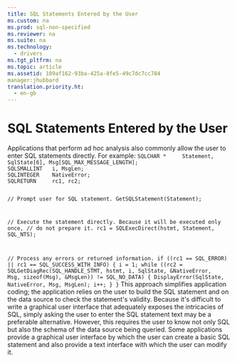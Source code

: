 ```yaml
---
title: SQL Statements Entered by the User
ms.custom: na
ms.prod: sql-non-specified
ms.reviewer: na
ms.suite: na
ms.technology: 
  - drivers
ms.tgt_pltfrm: na
ms.topic: article
ms.assetid: 109af162-93ba-425a-8fe5-49c7dc7cc784
manager:jhubbard
translation.priority.ht: 
  - en-gb
---
```

# SQL Statements Entered by the User
<?xml version="1.0" encoding="utf-8"?>
<developerReferenceWithoutSyntaxDocument xmlns="http://ddue.schemas.microsoft.com/authoring/2003/5" xmlns:xlink="http://www.w3.org/1999/xlink" xmlns:xsi="http://www.w3.org/2001/XMLSchema-instance" xsi:schemaLocation="http://ddue.schemas.microsoft.com/authoring/2003/5 http://dduestorage.blob.core.windows.net/ddueschema/developer.xsd">
  <introduction>
    <para>Applications that perform ad hoc analysis also commonly allow the user to enter SQL statements directly. For example:</para>
    <code>SQLCHAR *     Statement, SqlState[6], Msg[SQL_MAX_MESSAGE_LENGTH];
SQLSMALLINT   i, MsgLen;
SQLINTEGER    NativeError;
SQLRETURN     rc1, rc2;

// Prompt user for SQL statement.
GetSQLStatement(Statement);

// Execute the statement directly. Because it will be executed only once,
// do not prepare it.
rc1 = SQLExecDirect(hstmt, Statement, SQL_NTS);

// Process any errors or returned information.
if ((rc1 == SQL_ERROR) || rc1 == SQL_SUCCESS_WITH_INFO) {
   i = 1;
   while ((rc2 = SQLGetDiagRec(SQL_HANDLE_STMT, hstmt, i, SqlState, &amp;NativeError,
         Msg, sizeof(Msg), &amp;MsgLen)) != SQL_NO_DATA) {
      DisplayError(SqlState, NativeError, Msg, MsgLen);
      i++;
   }
}</code>
    <para>This approach simplifies application coding; the application relies on the user to build the SQL statement and on the data source to check the statement's validity. Because it's difficult to write a graphical user interface that adequately exposes the intricacies of SQL, simply asking the user to enter the SQL statement text may be a preferable alternative. However, this requires the user to know not only SQL but also the schema of the data source being queried. Some applications provide a graphical user interface by which the user can create a basic SQL statement and also provide a text interface with which the user can modify it.</para>
  </introduction>
  <relatedTopics />
</developerReferenceWithoutSyntaxDocument>
